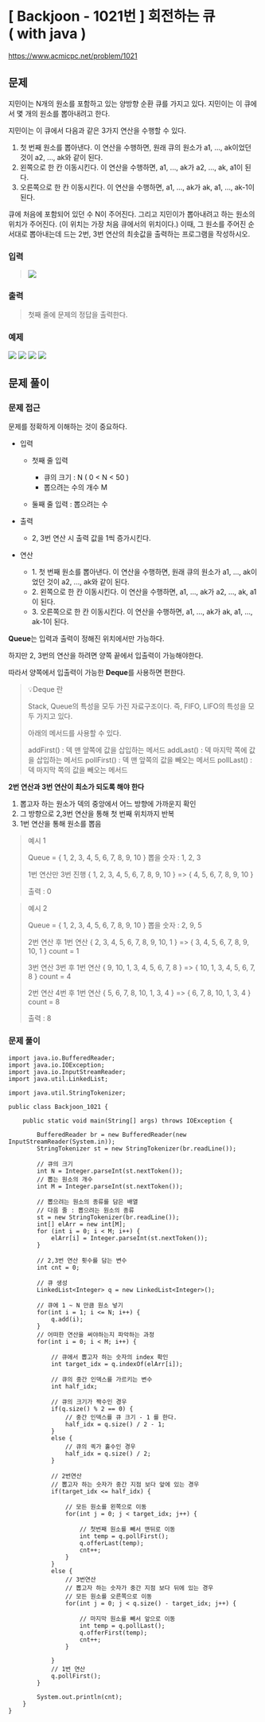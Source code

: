 # \[ Backjoon - 1021번 \] 회전하는  큐 ( with java )

https://www.acmicpc.net/problem/1021

## 문제
지민이는 N개의 원소를 포함하고 있는 양방향 순환 큐를 가지고 있다. 지민이는 이 큐에서 몇 개의 원소를 뽑아내려고 한다.

지민이는 이 큐에서 다음과 같은 3가지 연산을 수행할 수 있다.

1. 첫 번째 원소를 뽑아낸다. 이 연산을 수행하면, 원래 큐의 원소가 a1, ..., ak이었던 것이 a2, ..., ak와 같이 된다.
2. 왼쪽으로 한 칸 이동시킨다. 이 연산을 수행하면, a1, ..., ak가 a2, ..., ak, a1이 된다.
3. 오른쪽으로 한 칸 이동시킨다. 이 연산을 수행하면, a1, ..., ak가 ak, a1, ..., ak-1이 된다.

큐에 처음에 포함되어 있던 수 N이 주어진다. 그리고 지민이가 뽑아내려고 하는 원소의 위치가 주어진다. (이 위치는 가장 처음 큐에서의 위치이다.) 이때, 그 원소를 주어진 순서대로 뽑아내는데 드는 2번, 3번 연산의 최솟값을 출력하는 프로그램을 작성하시오.

### 입력
>![](https://i.imgur.com/w7trnuG.png)
>

### 출력
>
>첫째 줄에 문제의 정답을 출력한다.
>

### 예제
![](https://i.imgur.com/bhkdNYq.png) ![](https://i.imgur.com/eAHj1sy.png) ![](https://i.imgur.com/DCTt5rR.png) ![](https://i.imgur.com/DF2Aen4.png)




## 문제 풀이
### 문제 접근
문제를 정확하게 이해하는 것이 중요하다.

-  입력  
	-  첫째 줄 입력
		- 큐의 크기 : N ( 0 < N < 50 )
		- 뽑으려는 수의 개수 M
		  
	-  둘째 줄 입력 : 뽑으려는 수
	  
-  출력
	- 2, 3번 연산 시  출력 값을 1씩 증가시킨다.
	  
-  연산
	- 1. 첫 번째 원소를 뽑아낸다. 이 연산을 수행하면, 원래 큐의 원소가 a1, ..., ak이었던 것이 a2, ..., ak와 같이 된다. 
	- 2. 왼쪽으로 한 칸 이동시킨다. 이 연산을 수행하면, a1, ..., ak가 a2, ..., ak, a1이 된다.
	- 3. 오른쪽으로 한 칸 이동시킨다. 이 연산을 수행하면, a1, ..., ak가 ak, a1, ..., ak-1이 된다.

**Queue**는 입력과 출력이 정해진 위치에서만 가능하다.

하지만 2, 3번의 연산을 하려면 양쪽 끝에서 입출력이 가능해야한다.

따라서 양쪽에서 입출력이 가능한 **Deque**를 사용하면 편한다.

>
>💡Deque 란
>
>Stack, Queue의 특성을 모두 가진 자료구조이다.
>즉, FIFO, LIFO의 특성을 모두 가지고 있다.
>
>아래의 메서드를 사용할 수 있다.
>
>addFirst() : 덱 맨 앞쪽에 값을 삽입하는 메서드
>addLast() : 덱 마지막 쪽에 값을 삽입하는 메서드
>pollFirst() : 덱 맨 앞쪽의 값을 빼오는 메서드
>pollLast() : 덱 마지막 쪽의 값을 빼오는 메서드
>




**2번 연산과 3번 연산이 최소가 되도록 해야 한다**

1. 뽑고자 하는 원소가 덱의 중앙에서 어느 방향에 가까운지 확인
2. 그 방향으로 2,3번 연산을 통해 첫 번째 위치까지 반복
3. 1번 연산을 통해 원소를 뽑음


> 예시 1
> 
> Queue = { 1, 2, 3, 4, 5, 6, 7, 8, 9, 10 }
> 뽑을 숫자 : 1, 2, 3
> 
> 1번 연산만 3번 진행
> { 1, 2, 3, 4, 5, 6, 7, 8, 9, 10 } => { 4, 5, 6, 7, 8, 9, 10 }
> 
> 출력 : 0

> 예시 2
> 
> Queue = { 1, 2, 3, 4, 5, 6, 7, 8, 9, 10 }
> 뽑을 숫자 : 2, 9, 5
> 
> 2번 연산 후 1번 연산
> { 2, 3, 4, 5, 6, 7, 8, 9, 10, 1 } => { 3, 4, 5, 6, 7, 8, 9, 10, 1 }
> count = 1
> 
> 3번 연산 3번 후 1번 연산
> { 9, 10, 1, 3, 4, 5, 6, 7, 8 } => { 10, 1, 3, 4, 5, 6, 7, 8 }
> count = 4
> 
> 2번 연산 4번 후 1번 연산
> { 5, 6, 7, 8, 10, 1, 3, 4 } => { 6, 7, 8, 10, 1, 3, 4 } 
>count = 8
>
> 출력 : 8

### 문제 풀이

```
import java.io.BufferedReader;  
import java.io.IOException;  
import java.io.InputStreamReader;  
import java.util.LinkedList;  
  
import java.util.StringTokenizer;  
  
public class Backjoon_1021 {  
  
    public static void main(String[] args) throws IOException {  
  
        BufferedReader br = new BufferedReader(new InputStreamReader(System.in));  
        StringTokenizer st = new StringTokenizer(br.readLine());  
  
        // 큐의 크기  
        int N = Integer.parseInt(st.nextToken());  
        // 뽑는 원소의 개수  
        int M = Integer.parseInt(st.nextToken());  
  
        // 뽑으려는 원소의 종류를 담은 배열  
        // 다음 줄 : 뽑으려는 원소의 종류  
        st = new StringTokenizer(br.readLine());  
        int[] elArr = new int[M];  
        for (int i = 0; i < M; i++) {  
            elArr[i] = Integer.parseInt(st.nextToken());  
        }  
  
        // 2,3번 연산 횟수를 담는 변수  
        int cnt = 0;  
  
        // 큐 생성  
        LinkedList<Integer> q = new LinkedList<Integer>();  
  
        // 큐에 1 ~ N 만큼 원소 넣기  
        for(int i = 1; i <= N; i++) {  
            q.add(i);  
        }  
        // 어떠한 연산을 써야하는지 파악하는 과정  
        for(int i = 0; i < M; i++) {  
  
            // 큐에서 뽑고자 하는 숫자의 index 확인  
            int target_idx = q.indexOf(elArr[i]);  
  
            // 큐의 중간 인덱스를 가르키는 변수  
            int half_idx;  
  
            // 큐의 크기가 짝수인 경우  
            if(q.size() % 2 == 0) {  
                // 중간 인덱스를 큐 크기 - 1 를 한다.  
                half_idx = q.size() / 2 - 1;  
            }  
            else {  
                // 큐의 킉가 홀수인 경우  
                half_idx = q.size() / 2;  
            }  
  
            // 2번연산  
            // 뽑고자 하는 숫자가 중간 지점 보다 앞에 있는 경우  
            if(target_idx <= half_idx) {  
  
                // 모든 원소를 왼쪽으로 이동  
                for(int j = 0; j < target_idx; j++) {  
  
                    // 첫번째 원소를 빼서 맨뒤로 이동  
                    int temp = q.pollFirst();  
                    q.offerLast(temp);  
                    cnt++;  
                }  
            }  
            else {  
                // 3번연산  
                // 뽑고자 하는 숫자가 중간 지점 보다 뒤에 있는 경우  
                // 모든 원소를 오른쪽으로 이동  
                for(int j = 0; j < q.size() - target_idx; j++) {  
  
                    // 마지막 원소를 빼서 앞으로 이동  
                    int temp = q.pollLast();  
                    q.offerFirst(temp);  
                    cnt++;  
                }  
  
            }  
            // 1번 연산  
            q.pollFirst();  
        }  
  
        System.out.println(cnt);  
    }  
}
```